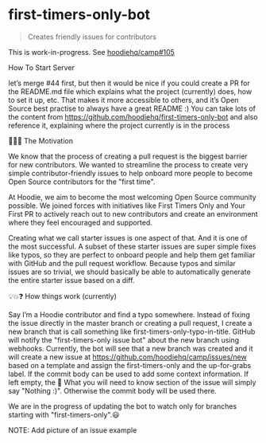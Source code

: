# first-timers-only-bot

> Creates friendly issues for contributors

This is work-in-progress. See [hoodiehq/camp#105](https://github.com/hoodiehq/camp/issues/105)


How To Start Server

let’s merge #44 first, but then it would be nice if you could create a PR for the README.md file which explains what the project (currently) does, how to set it up, etc. That makes it more accessible to others, and it’s Open Source best practise to always have a great README :) You can take lots of the content from https://github.com/hoodiehq/first-timers-only-bot and also reference it, explaining where the project currently is in the process



🐶🎯⛳ The Motivation

We know that the process of creating a pull request is the biggest barrier for new contributors.  We wanted to streamline the process to create very simple contributor-friendly issues to help onboard more people to become Open Source contributors for the "first time".

At Hoodie, we aim to become the most welcoming Open Source community possible. We joined forces with initiatives like First Timers Only and Your First PR to actively reach out to new contributors and create an environment where they feel encouraged and supported.

Creating what we call starter issues is one aspect of that. And it is one of the most successful. A subset of these starter issues are super simple fixes like typos, so they are perfect to onboard people and help them get familiar with GitHub and the pull request workflow. Because typos and similar issues are so trivial, we should basically be able to automatically generate the entire starter issue based on a diff.

💡💥❓ How things work (currently)

Say I’m a Hoodie contributor and find a typo somewhere. Instead of fixing the issue directly in the master branch or creating a pull request, I create a new branch that is call something like first-timers-only-typo-in-title. GitHub will notify the "first-timers-only issue bot" about the new branch using webhooks. Currently, the bot will see that a new branch was created and it will create a new issue at https://github.com/hoodiehq/camp/issues/new based on a template and assign the first-timers-only and the up-for-grabs label. If the commit body can be used to add some context information. If left empty, the 🤔 What you will need to know section of the issue will simply say "Nothing :)". Otherwise the commit body will be used there.

We are in the progress of updating the bot to watch only for branches starting with "first-timers-only".😃

NOTE: Add picture of an issue example
